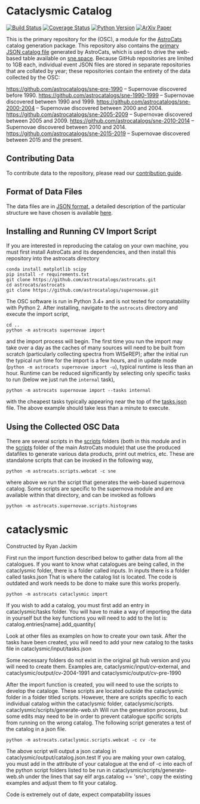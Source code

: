 # Cataclysmic Catalog #

[![Build Status](https://img.shields.io/travis/astrocatalogs/supernovae.svg)](https://travis-ci.org/astrocatalogs/supernovae)
[![Coverage Status](https://coveralls.io/repos/github/astrocatalogs/supernovae/badge.svg?branch=master)](https://coveralls.io/github/astrocatalogs/supernovae?branch=master)
[![Python Version](https://img.shields.io/badge/python-3.4%2C%203.5-blue.svg)](https://www.python.org)
[![ArXiv Paper](https://img.shields.io/badge/arXiv-1605.01054-green.svg?style=flat)](http://arxiv.org/abs/1605.01054)

This is the primary repository for the  (OSC), a module for the [AstroCats](https://github.com/astrocatalogs/astrocats) catalog generation package. This repository also contains the [primary JSON catalog file](https://github.com/astrocatalogs/supernovae/blob/master/output/catalog.json) generated by AstroCats, which is used to drive the web-based table available on [sne.space](https://sne.space). Because GitHub repositories are limited to 1GB each, individual event JSON files are stored in separate repositories that are collated by year; these repositories contain the entirety of the data collected by the OSC:

https://github.com/astrocatalogs/sne-pre-1990 – Supernovae discovered before 1990.
https://github.com/astrocatalogs/sne-1990-1999 – Supernovae discovered between 1990 and 1999.
https://github.com/astrocatalogs/sne-2000-2004 – Supernovae discovered between 2000 and 2004.
https://github.com/astrocatalogs/sne-2005-2009 – Supernovae discovered between 2005 and 2009.
https://github.com/astrocatalogs/sne-2010-2014 – Supernovae discovered between 2010 and 2014.
https://github.com/astrocatalogs/sne-2015-2019 – Supernovae discovered between 2015 and the present.

## Contributing Data ##

To contribute data to the repository, please read our [contribution guide](https://sne.space/contribute/).

## Format of Data Files ##

The data files are in [JSON format](http://www.json.org/), a detailed description of the particular structure we have chosen is available [here](https://github.com/astrocatalogs/supernovae/blob/master/SCHEMA.md).

## Installing and Running CV Import Script ##

If you are interested in reproducing the catalog on your own machine, you must first install AstroCats and its dependencies, and then install this repository into the astrocats directory

```shell
conda install matplotlib scipy
pip install -r requirements.txt
git clone https://github.com/astrocatalogs/astrocats.git
cd astrocats/astrocats
git clone https://github.com/astrocatalogs/supernovae.git
```

The OSC software is run in Python 3.4+ and is not tested for compatability with Python 2. After installing, navigate to the `astrocats` directory and execute the import script,

```shell
cd ..
python -m astrocats supernovae import
```

and the import process will begin. The first time you run the import may take over a day as the caches of many sources will need to be built from scratch (particularly collecting spectra from WISeREP); after the initial run the typical run time for the import is a few hours, and in update mode (`python -m astrocats supernovae import -u`), typical runtime is less than an hour. Runtime can be reduced significantly by selecting only specific tasks to run (below we just run the `internal` task),

```shell
python -m astrocats supernovae import --tasks internal
```

with the cheapest tasks typically appearing near the top of the [tasks.json](https://github.com/astrocatalogs/supernovae/blob/master/input/tasks.json) file. The above example should take less than a minute to execute.

## Using the Collected OSC Data ##

There are several scripts in the [scripts](https://github.com/astrocatalogs/supernovae/blob/master/scripts) folders (both in this module and in the [scripts](https://github.com/astrocatalogs/astrocats/blob/master/scripts) folder of the main AstroCats module) that use the produced datafiles to generate various data products, print out metrics, etc. These are standalone scripts that can be invoked in the following way,

```shell
python -m astrocats.scripts.webcat -c sne
```

where above we run the script that generates the web-based supernova catalog. Some scripts are specific to the supernova module and are available within that directory, and can be invoked as follows

```shell
python -m astrocats.supernovae.scripts.histograms
```
# cataclysmic
Constructed by Ryan Jackim

First run the import function described below to gather data from all the catalogues. If you want to know what catalogues are being called, in the cataclysmic folder, there is a folder called inputs. In inputs there is a folder called tasks.json That is where the catalog list is located. The code is outdated and work needs to be done to make sure this works properly.

```shell
python -m astrocats cataclysmic import
```

If you wish to add a catalog, you must first add an entry in cataclysmic/tasks folder. You will have to make a way of importing the data in yourself but the key functions you will need to add to the list is: catalog.entries[name].add_quantity( 

Look at other files as examples on how to create your own task. After the tasks have been created, you will need to add your new catalog to the tasks file in cataclysmic/input/tasks.json

Some necessary folders do not exist in the original git hub version and you will need to create them. Examples are, cataclysmic/input/cv-external, and cataclysmic/output/cv-2004-1991 and cataclysmic/output/cv-pre-1990

After the import function is created, you will need to use the scripts to develop the cataloge. These scripts are located outside the cataclysmic folder in a folder titled scripts. However, there are scripts specific to each individual catalog within the cataclysmic folder, cataclysmic/scripts. cataclysmic/scripts/generate-web.sh Will run the generation process, but some edits may need to be in order to prevent catalogue spcific scripts from running on the wrong catalog. The following script generates a test of the catalog in a json file.

```shell
python -m astrocats.cataclysmic.scripts.webcat -c cv -te
```
The above script will output a json catalog in cataclysmic/output/catalog.json.test If you are making your own catalog, you must add in the attribute of your catalogue at the end of -c into each of the python script folders listed to be run in cataclysmic/scripts/generate-web.sh under the lines that say elif args.catalog == 'sne':, copy the existing examples and adjust them to fit your catalog.

Code is extremely out of date, expect compatability issues